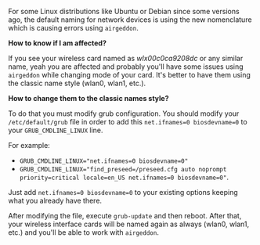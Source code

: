 For some Linux distributions like Ubuntu or Debian since some versions ago, the default naming for network devices is using the new nomenclature which is causing errors using `airgeddon`.

__How to know if I am affected?__

If you see your wireless card named as _wlx00c0ca9208dc_ or any similar name, yeah you are affected and probably you'll have some issues using `airgeddon` while changing mode of your card. It's better to have them using the classic name style (wlan0, wlan1, etc.).

__How to change them to the classic names style?__

To do that you must modify grub configuration. You should modify your `/etc/default/grub` file in order to add this `net.ifnames=0 biosdevname=0` to your `GRUB_CMDLINE_LINUX` line.

For example:
 - `GRUB_CMDLINE_LINUX="net.ifnames=0 biosdevname=0"`
 - `GRUB_CMDLINE_LINUX="find_preseed=/preseed.cfg auto noprompt priority=critical locale=en_US net.ifnames=0 biosdevname=0"`.

Just add `net.ifnames=0 biosdevname=0` to your existing options keeping what you already have there.

After modifying the file, execute `grub-update` and then reboot. After that, your wireless interface cards will be named again as always (wlan0, wlan1, etc.) and you'll be able to work with `airgeddon`.